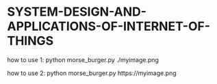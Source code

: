 # SYSTEM-DESIGN-AND-APPLICATIONS-OF-INTERNET-OF-THINGS

<p> how to use 1: python morse_burger.py ./myimage.png </p>
<p> how to use 2: python morse_burger.py https://myimage.png </p>
